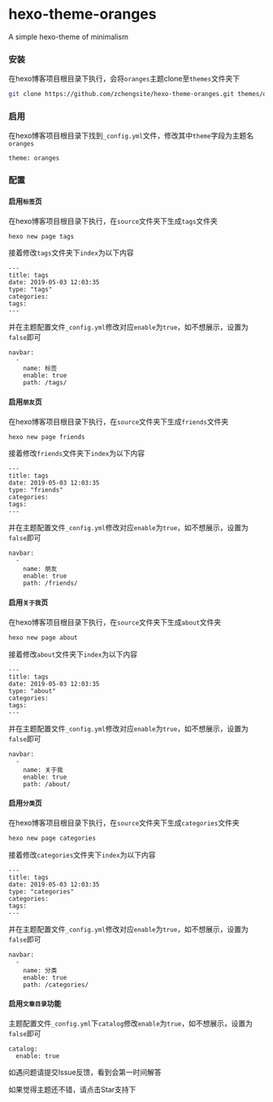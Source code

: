 # hexo-theme-oranges
A simple hexo-theme of minimalism

### 安装
在hexo博客项目根目录下执行，会将`oranges`主题clone至`themes`文件夹下
```bash
git clone https://github.com/zchengsite/hexo-theme-oranges.git themes/oranges
```
### 启用
在hexo博客项目根目录下找到`_config.yml`文件，修改其中`theme`字段为主题名`oranges`
```
theme: oranges
```
### 配置

#### 启用`标签`页
在hexo博客项目根目录下执行，在`source`文件夹下生成`tags`文件夹
```bash
hexo new page tags
```
接着修改`tags`文件夹下`index`为以下内容
```
---
title: tags
date: 2019-05-03 12:03:35
type: "tags"
categories:
tags:
---
```
并在主题配置文件`_config.yml`修改对应`enable`为`true`，如不想展示，设置为`false`即可
```
navbar:
  -
    name: 标签
    enable: true
    path: /tags/
```

#### 启用`朋友`页
在hexo博客项目根目录下执行，在`source`文件夹下生成`friends`文件夹
```bash
hexo new page friends
```
接着修改`friends`文件夹下`index`为以下内容
```
---
title: tags
date: 2019-05-03 12:03:35
type: "friends"
categories:
tags:
---
```
并在主题配置文件`_config.yml`修改对应`enable`为`true`，如不想展示，设置为`false`即可
```
navbar:
  -
    name: 朋友
    enable: true
    path: /friends/
```

#### 启用`关于我`页
在hexo博客项目根目录下执行，在`source`文件夹下生成`about`文件夹
```bash
hexo new page about
```
接着修改`about`文件夹下`index`为以下内容
```
---
title: tags
date: 2019-05-03 12:03:35
type: "about"
categories:
tags:
---
```
并在主题配置文件`_config.yml`修改对应`enable`为`true`，如不想展示，设置为`false`即可
```
navbar:
  -
    name: 关于我
    enable: true
    path: /about/
```

#### 启用`分类`页
在hexo博客项目根目录下执行，在`source`文件夹下生成`categories`文件夹
```bash
hexo new page categories
```
接着修改`categories`文件夹下`index`为以下内容
```
---
title: tags
date: 2019-05-03 12:03:35
type: "categories"
categories:
tags:
---
```
并在主题配置文件`_config.yml`修改对应`enable`为`true`，如不想展示，设置为`false`即可
```
navbar:
  -
    name: 分类
    enable: true
    path: /categories/
```

#### 启用`文章目录`功能
主题配置文件`_config.yml`下`catalog`修改`enable`为`true`，如不想展示，设置为`false`即可
```
catalog:
  enable: true
```

如遇问题请提交Issue反馈，看到会第一时间解答

如果觉得主题还不错，请点击Star支持下
